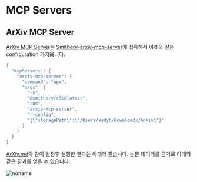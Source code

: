 # MCP Servers

## ArXiv MCP Server

[ArXiv MCP Server](https://github.com/blazickjp/arxiv-mcp-server)는 [Smithery-arxiv-mcp-server](https://smithery.ai/server/arxiv-mcp-server)에 접속해서 아래와 같은 configuration 가져옵니다.

```java
{
  "mcpServers": {
    "arxiv-mcp-server": {
      "command": "npx",
      "args": [
        "-y",
        "@smithery/cli@latest",
        "run",
        "arxiv-mcp-server",
        "--config",
        "{\"storagePath\":\"/Users/ksdyb/Downloads/ArXiv\"}"
      ]
    }
  }
}
```

[ArXiv.md](./ArXiv.md)와 같이 설정후 실행한 결과는 아래와 같습니다. 논문 데이터를 근거로 아래와 같은 결과를 얻을 수 있습니다.

![noname](https://github.com/user-attachments/assets/a5b156ec-3dda-40d6-925a-608b12b65448)
